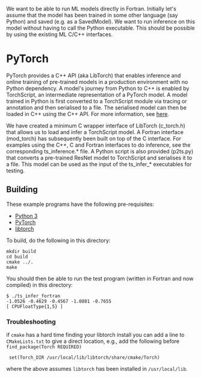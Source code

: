 We want to be able to run ML models directly in Fortran. Initially let's assume that the model has been trained in some other language (say Python) and saved (e.g. as a SavedModel). We want to run inference on this model without having to call the Python executable. This should be possible by using the existing ML C/C++ interfaces.

# PyTorch

PyTorch provides a C++ API (aka LibTorch) that enables inference and online training of pre-trained models in a production environment with no Python dependency. A model's journey from Python to C++ is enabled by TorchScript, an intermediate representation of a PyTorch model. A model trained in Python is first converted to a TorchScript module via tracing or annotation and then serialised to a file. The serialised model can then be loaded in C++ using the C++ API. For more information, see [here](https://pytorch.org/tutorials/advanced/cpp_export.html).

We have created a minimum C wrapper interface of LibTorch (c_torch.h) that allows us to load and infer a TorchScript model. A Fortran interface (mod_torch) has subsequently been built on top of the C interface. For examples using the C++, C and Fortran interfaces to do inference, see the corresponding ts_inference.* file. A Python script is also provided (p2ts.py) that converts a pre-trained ResNet model to TorchScript and serialises it to a file. This model can be used as the input of the ts_infer_* executables for testing.

## Building

These example programs have the following pre-requisites:

* [Python 3](https://www.python.org/downloads/)
* [PyTorch](https://pytorch.org/)
* [libtorch](https://pytorch.org/cppdocs/installing.html)

To build, do the following in this directory:

    mkdir build
    cd build
    cmake ../.
    make

You should then be able to run the test program (written in Fortran and now compiled) in this directory:

    $ ./ts_infer_fortran
    -1.0526 -0.4629 -0.4567 -1.0881 -0.7655
    [ CPUFloatType{1,5} ]

### Troubleshooting

if `cmake` has a hard time finding your libtorch install you
can add a line to `CMakeLists.txt` to give a direct location, e.g.,
add the following before `find_package(Torch REQUIRED)`

     set(Torch_DIR /usr/local/lib/libtorch/share/cmake/Torch)

where the above assumes `libtorch` has been installed in `/usr/local/lib`.